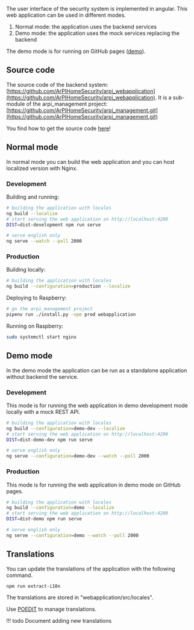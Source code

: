 The user interface of the security system is implemented in angular. This web application
can be used in different modes.

1. Normal mode: the application uses the backend services
2. Demo mode: the application uses the mock services replacing the backend

The demo mode is for running on GitHub pages ([demo](https://demo.arpi-security.info)).

## Source code

The source code of the backend system:
[https://github.com/ArPIHomeSecurity/arpi_webapplication](https://github.com/ArPIHomeSecurity/arpi_webapplication).
It is a sub-module of the arpi_management project:
[https://github.com/ArPIHomeSecurity/arpi_management.git](https://github.com/ArPIHomeSecurity/arpi_management.git)

You find how to get the source code [here](index.md#getting-the-code)!

## Normal mode

In normal mode you can build the web application and you can host localized version with Nginx.

### Development

Building and running:
```bash
# building the application with locales
ng build --localize
# start serving the web application on http://localhost:4200
DIST=dist-development npm run serve

# serve english only
ng serve --watch --poll 2000
```

### Production


Building locally:
```bash
# building the application with locales
ng build --configuration=production --localize
```

Deploying to Raspberry:
```bash
# go the arpi_management project
pipenv run ./install.py -vpe prod webapplication
```

Running on Raspberry:
```bash
sudo systemctl start nginx
```

## Demo mode

In the demo mode the application can be run as a standalone application without backend the service.

### Development

This mode is for running the web application in demo development mode locally with
a mock REST API.

```bash
# building the application with locales
ng build --configuration=demo-dev --localize
# start serving the web application on http://localhost:4200
DIST=dist-demo-dev npm run serve

# serve english only
ng serve --configuration=demo-dev --watch --poll 2000
```

### Production

This mode is for running the web application in demo mode on GitHub pages.

```bash
# building the application with locales
ng build --configuration=demo --localize
# start serving the web application on http://localhost:4200
DIST=dist-demo npm run serve

# serve english only
ng serve --configuration=demo --watch --poll 2000
```

## Translations

You can update the translations of the application with the following command.

```bash
npm run extract-i18n
```

The translations are stored in "webapplication/src/locales".

Use [POEDIT](https://poedit.net/) to manage translations.

!!! todo
    Document adding new translations
